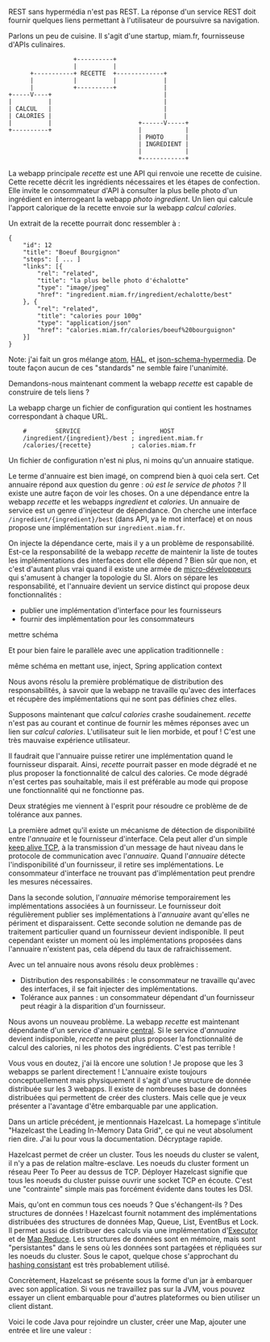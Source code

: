 REST sans hypermédia n'est pas REST. La réponse d'un service REST doit fournir quelques liens permettant à l'utilisateur
de poursuivre sa navigation.

Parlons un peu de cuisine. Il s'agit d'une startup, miam.fr, fournisseuse d'APIs culinaires. 

                      +----------+
                      |          |
          +-----------+ RECETTE  +-------------+
          |           |          |             |
          |           +----------+             |
    +-----V----+                               |
    |          |                               |
    | CALCUL   |                               |
    | CALORIES |                               |
    |          |                        +------V-----+
    +----------+                        |            |
                                        | PHOTO      |
                                        | INGREDIENT |
                                        |            |
                                        +------------+
                                        
La webapp principale _recette_ est une API qui renvoie une recette de cuisine. Cette recette décrit les
ingrédients nécessaires et les étapes de confection. Elle invite le consommateur d'API à consulter la plus belle photo d'un ingrédient en interrogeant la 
webapp _photo ingredient_. Un lien qui calcule l'apport calorique de la recette envoie sur la webapp _calcul calories_.

Un extrait de la recette pourrait donc ressembler à : 

    {
        "id": 12
        "title": "Boeuf Bourgignon"
        "steps": [ ... ]
        "links": [{
            "rel": "related",
            "title": "la plus belle photo d'échalotte"
            "type": "image/jpeg"
            "href": "ingredient.miam.fr/ingredient/echalotte/best"
        }, {
            "rel": "related",
            "title": "calories pour 100g"
            "type": "application/json"
            "href": "calories.miam.fr/calories/boeuf%20bourguignon"
        }]
    }

Note: j'ai fait un gros mélange [atom](https://en.wikipedia.org/wiki/Atom_%28standard%29), [HAL](https://en.wikipedia.org/wiki/Hypertext_Application_Language), et [json-schema-hypermedia](http://json-schema.org/latest/json-schema-hypermedia.html).
De toute façon aucun de ces "standards" ne semble faire l'unanimité.

Demandons-nous maintenant comment la webapp _recette_ est capable de construire de tels liens ?

La webapp charge un fichier de configuration qui contient les hostnames correspondant à chaque URL.

        #        SERVICE              ;       HOST
        /ingredient/{ingredient}/best ; ingredient.miam.fr
        /calories/{recette}           ; calories.miam.fr

Un fichier de configuration n'est ni plus, ni moins qu'un annuaire statique.

Le terme d'annuaire est bien imagé, on comprend bien à quoi cela sert. Cet annuaire répond aux question du genre : _où est le service de photos ?_
Il existe une autre façon de voir les choses. On a une dépendance entre la webapp _recette_ et les webapps _ingredient_ et _calories_.
Un annuaire de service est un genre d'injecteur de dépendance. On cherche une interface `/ingredient/{ingredient}/best` (dans API, ya le mot interface) et on nous propose une implémentation sur `ingredient.miam.fr`.

On injecte la dépendance certe, mais il y a un problème de responsabilité. Est-ce la responsabilité de la webapp _recette_ de maintenir la liste de toutes les implémentations des interfaces dont elle dépend ? Bien sûr que non, et c'est d'autant plus vrai quand il existe une armée de [micro-développeurs](http://www.arolla.fr/blog/2015/12/comment-devient-on-un-micro-developpeur/) qui s'amusent à changer la topologie du SI.
Alors on sépare les responsabilité, et l'annuaire devient un service distinct qui propose deux fonctionnalités :
- publier une implémentation d'interface pour les fournisseurs
- fournir des implémentation pour les consommateurs

mettre schéma

Et pour bien faire le parallèle avec une application traditionnelle :

même schéma en mettant use, inject, Spring application context

Nous avons résolu la première problématique de distribution des responsabilités, à savoir que la webapp ne travaille 
qu'avec des interfaces et récupère des implémentations qui ne sont pas définies chez elles.

Supposons maintenant que _calcul calories_ crashe soudainement. _recette_ n'est pas au courant et continue de fournir
les mêmes réponses avec un lien sur _calcul calories_. L'utilisateur suit le lien morbide, et pouf ! C'est une très
mauvaise expérience utilisateur. 

Il faudrait que l'annuaire puisse retirer une implémentation quand le fournisseur disparait. 
Ainsi, _recette_ pourrait passer en mode dégradé et ne plus proposer la fonctionnalité de calcul des calories.
Ce mode dégradé n'est certes pas souhaitable, mais il est préférable au mode qui propose une fonctionnalité qui 
ne fonctionne pas.

Deux stratégies me viennent à l'esprit pour résoudre ce problème de de tolérance aux pannes.
 
La première admet qu'il existe un mécanisme de détection de disponibilité entre l'_annuaire_ et le fournisseur d'interface.
Cela peut aller d'un simple [keep alive TCP](http://www.tldp.org/HOWTO/TCP-Keepalive-HOWTO/overview.html), à la 
transmission d'un message de haut niveau dans le protocole de communication avec l'_annuaire_. Quand l'_annuaire_ détecte
l'indisponibilité d'un fournisseur, il retire ses implémentations. Le consommateur d'interface ne trouvant pas
d'implémentation peut prendre les mesures nécessaires.

Dans la seconde solution, l'_annuaire_ mémorise temporairement les implémentations associées à un fournisseur. Le 
 fournisseur doit régulièrement publier ses implémentations à l'_annuaire_ avant qu'elles ne périment et disparaissent.
Cette seconde solution ne demande pas de traitement particulier quand un fournisseur devient
indisponible. Il peut cependant exister un moment où les implémentations proposées dans l'annuaire n'existent pas, cela
dépend du taux de rafraichissement.

Avec un tel annuaire nous avons résolu deux problèmes :

- Distribution des responsabilités : le consommateur ne travaille qu'avec des interfaces, il se fait injecter des implémentations.
- Tolérance aux pannes : un consommateur dépendant d'un fournisseur peut réagir à la disparition d'un fournisseur.

Nous avons un nouveau problème.
La webapp _recette_ est maintenant dépendante d'un service d'annuaire [central](https://en.wikipedia.org/wiki/Single_point_of_failure).
Si le service d'_annuaire_ devient indisponible, _recette_ ne peut plus proposer la fonctionnalité de calcul des calories,
 ni les photos des ingrédients. C'est pas terrible !
 
Vous vous en doutez, j'ai là encore une solution ! Je propose que les 3 webapps se parlent directement ! 
L'annuaire existe toujours conceptuellement mais physiquement il s'agit d'une structure de donnée distribuée sur les
3 webapps. Il existe de nombreuses base de données distribuées qui permettent de créer des clusters. Mais celle que 
je veux présenter a l'avantage d'être embarquable par une application.

Dans un article précédent, je mentionnais Hazelcast. La homepage s'intitule "Hazelcast the Leading In-Memory Data Grid",
ce qui ne veut absolument rien dire. J'ai lu pour vous la documentation. Décryptage rapide.

Hazelcast permet de créer un cluster. Tous les noeuds du cluster se valent, il n'y a pas de relation maître-esclave.
Les noeuds du cluster forment un réseau Peer To Peer au dessus de TCP. Déployer Hazelcast signifie que tous les 
noeuds du cluster puisse ouvrir une socket TCP en écoute. C'est une "contrainte" simple mais pas forcément évidente
dans toutes les DSI.

Mais, qu'ont en commun tous ces noeuds ? Que s'échangent-ils ? Des structures de données ! Hazelcast fournit notamment des
implémentations distribuées des structures de données Map, Queue, List, EventBus et Lock. Il permet aussi de distribuer
des calculs via une implémentation d'[Executor](http://docs.oracle.com/javase/8/docs/api/java/util/concurrent/Executor.html)
et de [Map Reduce](https://en.wikipedia.org/wiki/MapReduce). Les structures de données sont en mémoire, mais sont 
"persistantes" dans le sens où les données sont partagées et répliquées sur les noeuds du cluster. Sous le capot,
 quelque chose s'approchant du [hashing consistant](http://www.arolla.fr/blog/2016/01/le-hashing-consistant/) est 
 très probablement utilisé.
 
  
Concrètement, Hazelcast se présente sous la forme d'un jar à embarquer avec son application.
Si vous ne travaillez pas sur la JVM, vous pouvez essayer un client embarquable pour d'autres plateformes ou bien utiliser un 
client distant.

Voici le code Java pour rejoindre un cluster, créer une Map, ajouter une entrée et lire une valeur :



